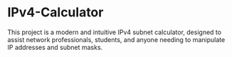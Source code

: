 # IPv4-Calculator
This project is a modern and intuitive IPv4 subnet calculator, designed to assist network professionals, students, and anyone needing to manipulate IP addresses and subnet masks.
